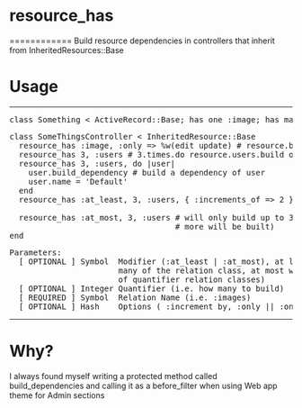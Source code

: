 # resource_has
============
Build resource dependencies in controllers that inherit from InheritedResources::Base

# Usage
----
<pre>
class Something < ActiveRecord::Base; has_one :image; has_many :users; end
</pre>
<pre>
class SomeThingsController < InheritedResource::Base
  resource_has :image, :only => %w(edit update) # resource.build_image on edit and update (defaults to edit only)
  resource_has 3, :users # 3.times.do resource.users.build on edit
  resource_has 3, :users, do |user|
    user.build_dependency # build a dependency of user
    user.name = 'Default'
  end
  resource_has :at_least, 3, :users, { :increments_of => 2 } # will build 3 times if there are no existing users
                                                             # that relate, twice otherwise
  resource_has :at_most, 3, :users # will only build up to 3 users (i.e. if 3 users already exist as relations, no 
                                   # more will be built)
end
</pre>
<pre>
Parameters:
  [ OPTIONAL ] Symbol  Modifier (:at_least | :at_most), at least will ensure that there are at least this 
                       many of the relation class, at most will ensure a maximum 
                       of quantifier relation classes)
  [ OPTIONAL ] Integer Quantifier (i.e. how many to build)
  [ REQUIRED ] Symbol  Relation Name (i.e. :images)
  [ OPTIONAL ] Hash    Options ( :increment_by, :only || :on 
</pre>
----

# Why?
I always found myself writing a protected method called build_dependencies and calling it as a before_filter when 
using Web app theme for Admin sections

